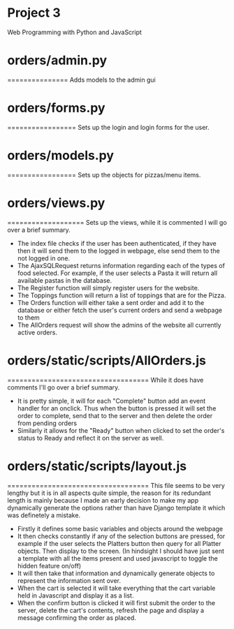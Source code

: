 # Project 3

Web Programming with Python and JavaScript

# orders/admin.py
===============
Adds models to the admin gui

# orders/forms.py
=================
Sets up the login and login forms for the user.

# orders/models.py
=================
Sets up the objects for pizzas/menu items.

# orders/views.py
===================
Sets up the views, while it is commented I will go over a brief summary.
- The index file checks if the user has been authenticated, if they have then it will send them to the logged in webpage, else send them to the not logged in one.
- The AjaxSQLRequest returns information regarding each of the types of food selected. For example, if the user selects a Pasta it will return all available pastas in the database.
- The Register function will simply register users for the website.
- The Toppings function will return a list of toppings that are for the Pizza.
- The Orders function will either take a sent order and add it to the database or either fetch the user's current orders and send a webpage to them
- The AllOrders request will show the admins of the website all currently active orders.

# orders/static/scripts/AllOrders.js
===================================
While it does have comments I'll go over a brief summary.
- It is pretty simple, it will for each "Complete" button add an event handler for an onclick. Thus when the button is pressed it will set the order to complete, send that to the server and then delete the order from pending orders
- Similarly it allows for the "Ready" button when clicked to set the order's status to Ready and reflect it on the server as well.

# orders/static/scripts/layout.js
===================================
This file seems to be very lengthy but it is in all aspects quite simple, the reason for its redundant length is mainly because I made an early decision to make my app dynamically generate the options rather than have Django template it which was definetely a mistake.
- Firstly it defines some basic variables and objects around the webpage
- It then checks constantly if any of the selection buttons are pressed, for example if the user selects the Platters button then query for all Platter objects. Then display to the screen. (In hindsight I should have just sent a template with all the items present and used javascript to toggle the hidden feature on/off)
- It will then take that information and dynamically generate objects to represent the information sent over.
- When the cart is selected it will take everything that the cart variable held in Javascript and display it as a list.
- When the confirm button is clicked it will first submit the order to the server, delete the cart's contents, refresh the page and display a message confirming the order as placed.

